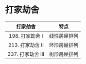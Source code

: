 # **打家劫舍**

| 打家劫舍 | 特点 | 
| :---: | :---: |
| 198. 打家劫舍 I| 线性房屋排列 |
| 213. 打家劫舍 II | 环形房屋排列 |
| 337. 打家劫舍 III | 树形房屋排列 |
